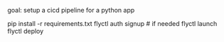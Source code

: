 
 
goal: setup a cicd pipeline for a python app 


pip install -r requirements.txt
flyctl auth signup  # if needed
flyctl launch
flyctl deploy